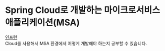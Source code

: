 # Spring Cloud로 개발하는 마이크로서비스 애플리케이션(MSA)
[인프런](https://inf.run/4n2P6) <br/>
Cloud를 사용해서 MSA 환경에서 어떻게 개발해야 하는지 공부할 수 있습니다. 
